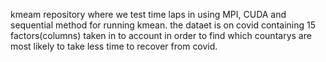 kmeam repository where we test time laps in using MPI, CUDA and sequential method for running kmean. 
the dataet is on covid containing 15 factors(columns) taken in to account in order to find which countarys are most likely to take less time to recover from covid.
